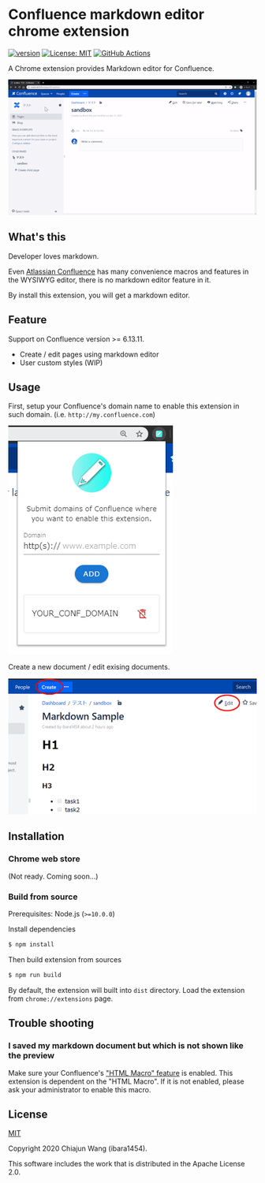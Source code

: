 # Confluence markdown editor chrome extension

[![version](https://img.shields.io/badge/version-1.0.0-blue)](https://github.com/ibara1454/confluence-markdown-editor-chrome-extension/releases)
[![License: MIT](https://img.shields.io/badge/License-MIT-blue.svg)](https://opensource.org/licenses/MIT)
[![GitHub Actions](https://github.com/ibara1454/confluence-markdown-editor-chrome-extension/workflows/build/badge.svg)](https://github.com/ibara1454/confluence-markdown-editor-chrome-extension/actions?query=workflow%3Abuild)

A Chrome extension provides Markdown editor for Confluence.

![Sample](docs/sample.gif)

## What's this

Developer loves markdown.

Even [Atlassian Confluence](https://www.atlassian.com/software/confluence) has many convenience macros and features in the WYSIWYG editor,
there is no markdown editor feature in it.

By install this extension, you will get a markdown editor.

## Feature

Support on Confluence version >= 6.13.11.

- Create / edit pages using markdown editor
- User custom styles (WIP)

## Usage

First, setup your Confluence's domain name to enable this extension in such domain. (i.e. `http://my.confluence.com`)

![menu](docs/menu.png)

Create a new document / edit exising documents.

![create_edit](docs/create_edit.png)

## Installation

### Chrome web store

(Not ready. Coming soon...)

### Build from source

Prerequisites: Node.js (`>=10.0.0`)

Install dependencies

```bash
$ npm install
```

Then build extension from sources

```bash
$ npm run build
```

By default, the extension will built into `dist` directory.
Load the extension from `chrome://extensions` page.

## Trouble shooting

### I saved my markdown document but which is not shown like the preview

Make sure your Confluence's ["HTML Macro" feature](https://confluence.atlassian.com/doc/html-macro-38273085.html) is enabled.
This extension is dependent on the "HTML Macro". If it is not enabled, please ask your administrator to enable this macro.

## License

[MIT](LICENSE)

Copyright 2020 Chiajun Wang (ibara1454).

This software includes the work that is distributed in the Apache License 2.0.
